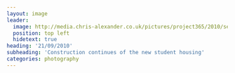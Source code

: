 ```yaml
---
layout: image
leader:
  image: http://media.chris-alexander.co.uk/pictures/project365/2010/sep/21/210910.jpg
  position: top left
  hidetext: true
heading: '21/09/2010'
subheading: 'Construction continues of the new student housing'
categories: photography
---
```

